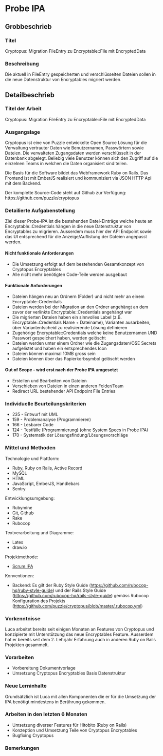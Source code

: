 # Probe IPA

## Grobbeschrieb

### Titel

Cryptopus: Migration FileEntry zu Encryptable::File mit EncryptedData

### Beschreibung

Die aktuell in FileEntry gespeicherten und verschlüsselten Dateien sollen in die neue Datenstruktur von Encryptables migriert werden.

## Detailbeschrieb

### Titel der Arbeit

Cryptopus: Migration FileEntry zu Encryptable::File mit EncryptedData

### Ausgangslage

Cryptopus ist eine von Puzzle entwickelte Open Source Lösung für die Verwaltung vertrauter Daten wie Benutzernamen, Passwörtern sowie Dateien. Die verwalteten Zugangsdaten werden verschlüsselt in der Datenbank abgelegt. Beliebig viele Benutzer können sich den Zugriff auf die einzelnen Teams in welchen die Daten organisiert sind teilen.

Die Basis für die Software bildet das Webframework Ruby on Rails. Das Frontend ist mit EmberJS realisiert und kommuniziert via JSON HTTP Api mit dem Backend. 

Der komplette Source-Code steht auf Github zur Verfügung: https://github.com/puzzle/cryptopus

### Detailierte Aufgabenstellung

Ziel dieser Probe-IPA ist die bestehenden Datei-Einträge welche heute an Encryptable::Credentials hängen in die neue Datenstruktur von Encryptables zu migrieren. Ausserdem muss hier der API Endpoint sowie das UI entsprechend für die Anzeige/Auflistung der Dateien angepasst werden.

#### Nicht funktionale Anforderungen

* Die Umsetzung erfolgt auf dem bestehenden Gesamtkonzept von Cryptopus Encryptables
* Alle nicht mehr benötigten Code-Teile werden ausgebaut

#### Funktionale Anforderungen

* Dateien hängen neu an Ordnern (Folder) und nicht mehr an einem Encryptable::Credentials
* Dateien werden bei der Migration an den Ordner angehängt an dem zuvor der verlinkte Encryptable::Credentials angehängt war
* Die migrierten Dateien haben ein sinnvolles Label (z.B. Encryptable::Credentials Name + Dateiname), Varianten ausarbeiten, über Variantentscheid zu realisierende Lösung definieren
* Zugehörige Encryptable::Credentials welche keine Benutzernamen UND Passwort gespeichert haben, werden gelöscht
* Dateien werden unter einem Ordner wie die Zugangsdaten/OSE Secrets aufgelistet und haben ein entsprechendes Icon
* Dateien können maximal 10MB gross sein
* Dateien können über das Papierkorbsymbol gelöscht werden

#### Out of Scope - wird erst nach der Probe IPA umgesetzt

* Erstellen und Bearbeiten von Dateien
* Verschieben von Dateien in einen anderen Folder/Team
* Redirect URL bestehender API Endpoint File Entries

### Individuelle Beurteilungskriterien

* 235 - Entwurf mit UML
* 159 - Problemanalyse (Programmieren)
* 166 - Lesbarer Code
* 124 - Testfälle (Programmierung) (ohne System Specs in Probe IPA)
* 170 - Systematik der Lösungsfindung/Lösungsvorschläge

### Mittel und Methoden

Technologie und Plattform:

* Ruby, Ruby on Rails, Active Record
* MySQL
* HTML
* JavaScript, EmberJS, Handlebars
* Sentry

Entwicklungsumgebung:

* Rubymine
* Git, Github
* Rake
* Rubocop

Textverarbeitung und Diagramme:

* Latex
* draw.io

Projektmethode:

* [Scrum IPA](https://github.com/puzzle-bbt/docs/blob/master/ipa/scrum-ipa.md)

Konventionen:

* Backend: Es gilt der Ruby Style Guide (https://github.com/rubocop-hq/ruby-style-guide) und der Rails Style Guide (https://github.com/rubocop-hq/rails-style-guide) gemäss Rubocop Konfiguration des Projekts (https://github.com/puzzle/cryptopus/blob/master/.rubocop.yml)

### Vorkenntnisse

Luca arbeitet bereits seit einigen Monaten an Features von Cryptopus und konzipierte mit Unterstützung das neue Encryptables Feature. Ausserdem hat er bereits seit dem 2. Lehrjahr Erfahrung auch in anderen Ruby on Rails Projekten gesammelt. 

### Vorarbeiten

* Vorbereitung Dokumentvorlage
* Umsetzung Cryptopus Encryptables Basis Datenstruktur

### Neue Lerninhalte

Grundsätzlich ist Luca mit allen Komponenten die er für die Umsetzung der IPA benötigt mindestens in Berührung gekommen.

### Arbeiten in den letzten 6 Monaten

* Umsetzung diverser Features für Hitobito (Ruby on Rails)
* Konzeption und Umsetzung Teile von Cryptopus Encryptables
* Bugfixing Cryptopus

### Bemerkungen
